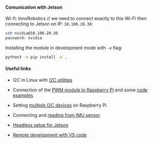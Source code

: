 #### Comunication with Jetson

Wi-fi: InnoRobotiсs // we need to connect exactly to this Wi-Fi then connecting to Jetson on IP: `10.100.20.30`: 
```bash
ssh nvidia@10.100.20.30 
password: nvidia
```

<!-- TERMINAL: //print these commands

ifconfig

ssh nvidia@10.100.20.30 


in vsCode

enter password nvidia<br>

sudo /usr/bin/python3.6 /home/nvidia/rc_car/i2c_test.py<br>
#0x30 <br>

sudo /usr/bin/python3.6 /home/nvidia/rc_car/test_imu.py //acceleration <br> -->

Installing the module in development mode with `-e` flag: 
```bash
python3 -m pip install -e .
```

#### Useful links

* I2C in Linux with [I2C utilities](https://linuxhint.com/i2c-linux-utilities/)

* Connection of the [PWM module to Raspberry Pi](https://www.aranacorp.com/en/using-a-pca9685-module-with-raspberry-pi/) and some [code examples](https://learn.adafruit.com/16-channel-pwm-servo-driver/python-circuitpython) 
* Setting [multiple I2C devices](https://www.instructables.com/Raspberry-PI-Multiple-I2c-Devices/) on Raspberry Pi 
* Connecting and [reading from IMU sensor](https://makersportal.com/blog/2019/11/11/raspberry-pi-python-accelerometer-gyroscope-magnetometer) 
* [Headless setup for Jetson](https://www.youtube.com/watch?v=Ch1NKfER0oM&t=560s)
* [Remote development with VS code](https://www.youtube.com/watch?v=ZvVi8FhFpz8) 